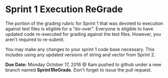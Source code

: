 # Sprint 1 Execution ReGrade

The portion of the grading rubric for Sprint 1 that was devoted to execution against test files is eligible for a “do-over”. Everyone is eligible to have updated code re-executed for grading against the test files.  However, you aren’t required to re-submit. 

You may make any changes to your sprint 1 code base necessary.  This includes using any updated versions of string and vector from Sprint 2. 

**Due Date:**  Monday October 17, 2016 @ 6am pushed to github under a new branch named **Sprint1ReGrade**.  Don't forget to issue the pull request. 
